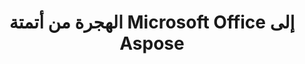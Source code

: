 ---
title: الهجرة من أتمتة Microsoft Office إلى Aspose
type: docs
weight: 310
url: /ar/net/migration-from-microsoft-office-automation-to-aspose/
---